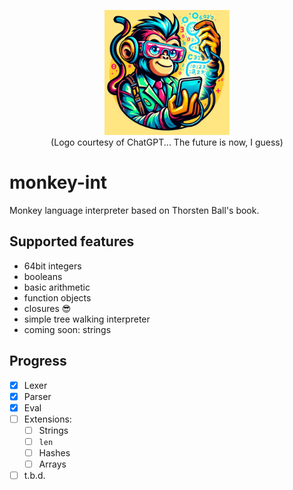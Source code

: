 <p align=center><img src="logo.webp" alt="Logo courtesy of ChatGPT" width="200" /><br>
(Logo courtesy of ChatGPT... The future is now, I guess)</p>

# monkey-int
Monkey language interpreter based on Thorsten Ball's book.

## Supported features

- 64bit integers
- booleans
- basic arithmetic
- function objects
- closures 😎
- simple tree walking interpreter
- coming soon: strings

## Progress

- [x] Lexer 
- [x] Parser
- [x] Eval
- [ ] Extensions:
    - [ ] Strings
    - [ ] `len`
    - [ ] Hashes
    - [ ] Arrays
- [ ] t.b.d.
